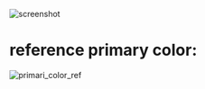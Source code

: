 ![screenshot](https://user-images.githubusercontent.com/60906586/158921821-024883c7-0b2b-44bb-bd97-2eb51d75d24f.jpg)

# reference primary color:

![primari_color_ref](https://user-images.githubusercontent.com/60906586/158921838-5a2ceecc-caa4-440e-988d-a1acdf4889b7.png)
